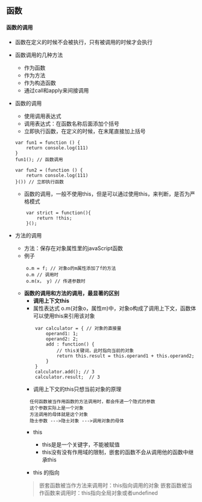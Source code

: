## 函数

#### 函数的调用
+ 函数在定义的时候不会被执行，只有被调用的时候才会执行

+ 函数调用的几种方法
	- 作为函数
	- 作为方法
	- 作为构造函数
	- 通过call和apply来间接调用

+ 函数的调用
	- 使用调用表达式
	- 调用表达式：在函数名称后面添加个括号
	- 立即执行函数，在定义的时候，在末尾直接加上括号
	```
	var fun1 = function () {
		return console.log(111)
	}
	fun1(); // 函数调用

	var fun2 = (function () {
		return console.log(111)
	}()) // 立即执行函数
	```
	- 函数的调用，一般不使用this，但是可以通过使用this，来判断，是否为严格模式
	```
		var strict = function(){
			return !this;
		}();
	```

+ 方法的调用
	- 方法：保存在对象属性里的javaScript函数
	- 例子
	```
		o.m = f; // 对象o的m属性添加了f的方法
		o.m // 调用时
		o.m(x， y) // 传递参数时
	```
	- <strong>函数的调用和方法的调用，最显著的区别</strong>
		* <strong>调用上下文this</strong>
		* 属性表达式 o.m(对象o，属性m)中，对象o构成了调用上下文，函数体可以使用this来引用该对象
		```
			var calculator = { // 对象的直接量
				operand1: 1;
				operand2: 2;
				add : function() {
					// this关键词，此时指向当前的对象
					return this.result = this.operand1 + this.operand2;
				}
			}
			calculator.add(); // 3
			calculator.result;  // 3
		```
		* 调用上下文的this只想当前对象的原理
		> 
			任何函数被当作用函数的方法调用时，都会传递一个隐式的参数
			这个参数实际上是一个对象
			方法调用的母体就是这个对象
			隐士参数 --->隐士对象 --->调用对象的母体
		* this
			* this是是一个关键字，不能被赋值
			* this没有没有作用域的限制，嵌套的函数不会从调用他的函数中继承this

		* this 的指向
		> 嵌套函数被当作方法来调用时：this指向调用的对象
		> 嵌套函数被当作函数来调用时：this指向全局对象或者undefined
		



